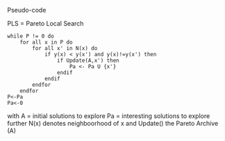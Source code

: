 Pseudo-code

PLS = Pareto Local Search
```
while P != 0 do
    for all x in P do
        for all x' in N(x) do
            if y(x) < y(x') and y(x)!=y(x') then
                if Update(A,x') then
                    Pa <- Pa U {x'}
                endif
            endif
        endfor
    endfor
P<-Pa
Pa<-0
```
with A = initial solutions to explore
Pa = interesting solutions to explore further
N(x) denotes neighboorhood of x and Update() the Pareto Archive (A)